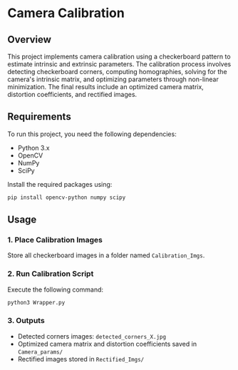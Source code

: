 # Camera Calibration

## Overview
This project implements camera calibration using a checkerboard pattern to estimate intrinsic and extrinsic parameters. The calibration process involves detecting checkerboard corners, computing homographies, solving for the camera's intrinsic matrix, and optimizing parameters through non-linear minimization. The final results include an optimized camera matrix, distortion coefficients, and rectified images.

## Requirements
To run this project, you need the following dependencies:
- Python 3.x
- OpenCV
- NumPy
- SciPy

Install the required packages using:
```bash
pip install opencv-python numpy scipy
```

## Usage
### 1. Place Calibration Images
Store all checkerboard images in a folder named `Calibration_Imgs`.

### 2. Run Calibration Script
Execute the following command:
```bash
python3 Wrapper.py
```

### 3. Outputs
- Detected corners images: `detected_corners_X.jpg`
- Optimized camera matrix and distortion coefficients saved in `Camera_params/`
- Rectified images stored in `Rectified_Imgs/`



